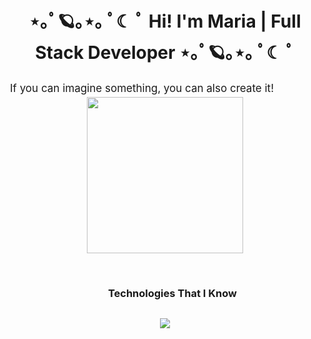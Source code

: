 

<h1 align="center">⋆｡ﾟ🪐｡⋆｡ ﾟ☾ ﾟ Hi! I'm Maria&nbsp;|&nbsp;Full Stack Developer ⋆｡ﾟ🪐｡⋆｡ ﾟ☾ ﾟ</h1>

<div align="center">
  <p align="center" style="text-align: justify; margin: 4px; font-size: 17px" >If you can imagine something, you can also create it!</p>
<!--   <img style="height: 250px" src="https://img.freepik.com/free-vector/cute-astronaut-playing-basketball-moon-cartoon-vector-icon-illustration-science-technology-isolated_138676-4549.jpg?w=740&t=st=1705443104~exp=1705443704~hmac=addf9fe5c8b08eca76c1af931a0a2c2f30554d9f42e6389e27b9a34c6dba8aab"> -->
<!--   <img style="height: 250px" src="https://img.freepik.com/free-vector/cute-astronaut-with-cat-floating-space-cartoon-vector-icon-illustration-science-animal-isolated_138676-6916.jpg?w=740&t=st=1705444280~exp=1705444880~hmac=cbc40b8c68ec16bf870972c8a5a7dfd3ea676908bf00efd1a872d7210c405752"> -->
<!--   <img style="height: 250px;" src="https://img.freepik.com/free-vector/cute-astronaut-floating-with-planet-balloon-space-cartoon-vector-icon-illustration-technology-science-icon-concept-isolated-premium-vector-flat-cartoon-style_138676-3850.jpg?t=st=1705444280~exp=1705444880~hmac=147b09d1c612ab8b7ae893d8f852657543bebe6347603007225118bf7b10791a"> -->
  <img style="height: 250px;" src="https://img.freepik.com/free-vector/cute-astronaut-friend-playing-space-cartoon-vector-icon-illustration-science-technology-isolated_138676-8720.jpg?w=740&t=st=1705444614~exp=1705445214~hmac=bfa8244fb9d84cc85af71fc93a96b2cabffee7b11f3503acef28e7614fbaa64c">
</div>
<br>

<!--- snake 
<div align="center">
  <img  src="https://github.com/1999AZZAR/1999AZZAR/blob/main/resources/img/grid-snake.svg"
       alt="snake" /></a>
</div>
-->

<!--- stats (start) 
<table align="center">
  <tr border="none">
    <td width="50%" align="center">
      <img  align="center"  src="https://github-readme-stats.anuraghazra1.vercel.app/api/top-langs/?username=Belu-11&theme=dark&hide_border=false&no-bg=true&no-frame=true&langs_count=10"/>
    </td>
  </tr>
</table>
-->

<!--h1 without bottom border-->
<div id="user-content-toc">
  <ul align="center">
    <summary><h3 style="display: inline-block">Technologies That I Know</h3></summary>
  </ul>
</div>
<!--tech stack icons-->
<p align="center">
  <a href="https://skillicons.dev">
    <img src="https://skillicons.dev/icons?i=py,js,java,cs,react,redux,threejs,nodejs,tailwind,django,linux,bootstrap,grafana,figma&perline=14" />
  </a>
</p>
